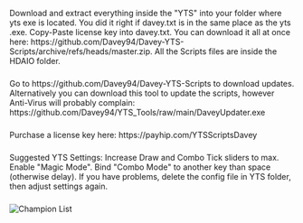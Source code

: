 <p align="left">Download and extract everything inside the "YTS" into your folder where yts exe is located. You did it right if davey.txt is in the same place as the yts .exe. Copy-Paste license key into davey.txt. You can download it all at once here: https://github.com/Davey94/Davey-YTS-Scripts/archive/refs/heads/master.zip. All the Scripts files are inside the HDAIO folder.</p>

###

<p align="left">Go to https://github.com/Davey94/Davey-YTS-Scripts to download updates. Alternatively you can download this tool to update the scripts, however Anti-Virus will probably complain: https://github.com/Davey94/YTS_Tools/raw/main/DaveyUpdater.exe</p>

###

<p align="left">Purchase a license key here: https://payhip.com/YTSScriptsDavey</p>

###

<p align="left">Suggested YTS Settings: Increase Draw and Combo Tick sliders to max. Enable "Magic Mode". Bind "Combo Mode" to another key than space (otherwise delay). If you have problems, delete the config file in YTS folder, then adjust settings again.</p>

###

![Champion List](https://media.discordapp.net/attachments/1173004730881032332/1191395789713449091/my-image_11.png?ex=65a548cb&is=6592d3cb&hm=1457dd406ed62c103060033b7cea6fa713fbc3e20274e91584f1b6384f3499fc&=&format=webp&quality=lossless&width=821&height=532)
